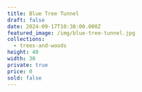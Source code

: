 ```yaml
---
title: Blue Tree Tunnel
draft: false
date: 2024-09-17T10:38:00.000Z
featured_image: /img/blue-tree-tunnel.jpg
collections:
  - trees-and-woods
height: 40
width: 30
private: true
price: 0
sold: false
---
```


